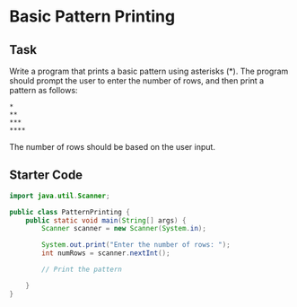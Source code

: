 # Basic Pattern Printing

## Task

Write a program that prints a basic pattern using asterisks (*). The program should prompt the user to enter the number of rows, and then print a pattern as follows:

```
*
**
***
****
```

The number of rows should be based on the user input.

## Starter Code

```java
import java.util.Scanner;

public class PatternPrinting {
    public static void main(String[] args) {
        Scanner scanner = new Scanner(System.in);

        System.out.print("Enter the number of rows: ");
        int numRows = scanner.nextInt();

        // Print the pattern

    }
}
```